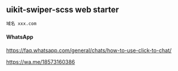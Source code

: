## uikit-swiper-scss web starter

```markdown
域名 xxx.com
```
#### WhatsApp

https://faq.whatsapp.com/general/chats/how-to-use-click-to-chat/

https://wa.me/18573160386

